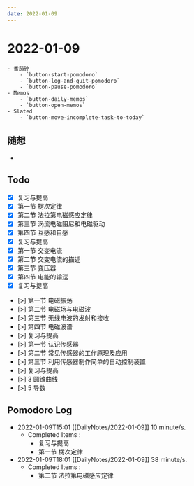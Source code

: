 ```yaml
---
date: 2022-01-09
---
```


# 2022-01-09
````ad-kanban
- 番茄钟
	- `button-start-pomodoro`
	- `button-log-and-quit-pomodoro`
	- `button-pause-pomodoro`
- Memos
	- `button-daily-memos`
	- `button-open-memos`
- Slated
	- `button-move-incomplete-task-to-today`
````

## 随想
- 

## Todo
- [x] 复习与提高
- [x] 第一节 楞次定律
- [x] 第二节 法拉第电磁感应定律
- [x] 第三节 涡流电磁阻尼和电磁驱动
- [x] 第四节 互感和自感
- [x] 复习与提高
- [x] 第一节 交变电流
- [x] 第二节 交变电流的描述
- [x] 第三节 变压器
- [x] 第四节 电能的输送
- [x] 复习与提高
- [>] 第一节 电磁振荡
- [>] 第二节 电磁场与电磁波
- [>] 第三节 无线电波的发射和接收
- [>] 第四节 电磁波谱
- [>] 复习与提高
- [>] 第一节 认识传感器
- [>] 第二节 常见传感器的工作原理及应用
- [>] 第三节 利用传感器制作简单的自动控制装置
- [>] 复习与提高
- [>] 3 圆锥曲线
- [>] 5 导数

## Pomodoro Log
- 2022-01-09T15:01 [[DailyNotes/2022-01-09]] 10 minute/s. 
	- Completed Items :
		- 复习与提高
		- 第一节 楞次定律
- 2022-01-09T18:01 [[DailyNotes/2022-01-09]] 38 minute/s. 
	- Completed Items :
		- 第二节 法拉第电磁感应定律